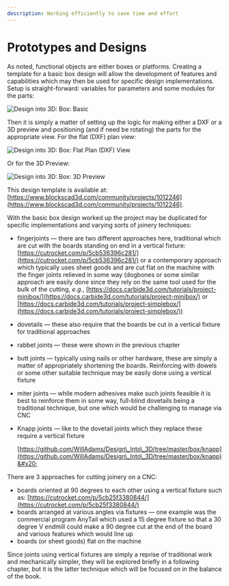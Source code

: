 ```yaml
---
description: Working efficiently to save time and effort
---
```


# Prototypes and Designs

As noted, functional objects are either boxes or platforms. Creating a template for a basic box design will allow the development of features and capabilities which may then be used for specific design implementations. Setup is straight-forward: variables for parameters and some modules for the parts:

![Design into 3D: Box: Basic](.gitbook/assets/blockscad\_box\_basics.PNG)

Then it is simply a matter of setting up the logic for making either a DXF or a 3D preview and positioning (and if need be rotating) the parts for the appropriate view. For the flat (DXF) plan view:

![Design into 3D: Box: Flat Plan (DXF) View](.gitbook/assets/blockscad\_box\_DXF.PNG)

Or for the 3D Preview:

![Design into 3D: Box: 3D Preview](.gitbook/assets/blockscad\_box\_3D\_Preview.PNG)

This design template is available at: [https://www.blockscad3d.com/community/projects/1012246](https://www.blockscad3d.com/community/projects/1012246).

With the basic box design worked up the project may be duplicated for specific implementations and varying sorts of joinery techniques:

* fingerjoints ― there are two different approaches here, traditional which are cut with the boards standing on end in a vertical fixture: [https://cutrocket.com/p/5cb536396c281/](https://cutrocket.com/p/5cb536396c281/) or a contemporary approach which typically uses sheet goods and are cut flat on the machine with the finger joints relieved in some way (dogbones or some similar approach are easily done since they rely on the same tool used for the bulk of the cutting, _e.g._, [https://docs.carbide3d.com/tutorials/project-minibox/](https://docs.carbide3d.com/tutorials/project-minibox/) or [https://docs.carbide3d.com/tutorials/project-simplebox/](https://docs.carbide3d.com/tutorials/project-simplebox/))
* dovetails ― these also require that the boards be cut in a vertical fixture for traditional approaches
* rabbet joints ― these were shown in the previous chapter
* butt joints ― typically using nails or other hardware, these are simply a matter of appropriately shortening the boards. Reinforcing with dowels or some other suitable technique may be easily done using a vertical fixture
* miter joints ― while modern adhesives make such joints feasible it is best to reinforce them in some way, full-blind dovetails being a traditional technique, but one which would be challenging to manage via CNC
*   Knapp joints ― like to the dovetail joints which they replace these require a vertical fixture

    [https://github.com/WillAdams/Design\_Into\_3D/tree/master/box/knapp](https://github.com/WillAdams/Design\_Into\_3D/tree/master/box/knapp)&#x20;

There are 3 approaches for cutting joinery on a CNC:

* boards oriented at 90 degrees to each other using a vertical fixture such as: [https://cutrocket.com/p/5cb25f3380844/](https://cutrocket.com/p/5cb25f3380844/)
* boards arranged at various angles via fixtures ― one example was the commercial program AnyTail which used a 15 degree fixture so that a 30 degree V endmill could make a 90 degree cut at the end of the board and various features which would line up
* boards (or sheet goods) flat on the machine&#x20;

Since joints using vertical fixtures are simply a reprise of traditional work and mechanically simpler, they will be explored briefly in a following chapter, but it is the latter technique which will be focused on in the balance of the book.
